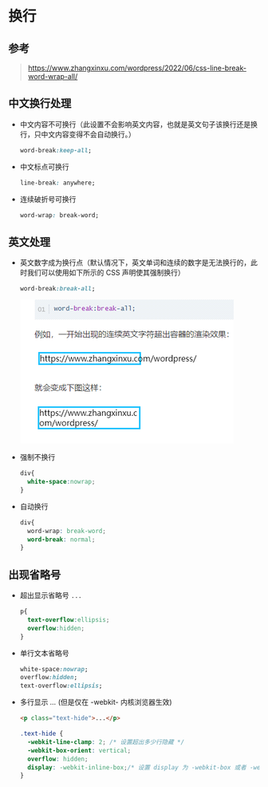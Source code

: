 # 换行

## 参考

  >https://www.zhangxinxu.com/wordpress/2022/06/css-line-break-word-wrap-all/

## 中文换行处理


  - 中文内容不可换行（此设置不会影响英文内容，也就是英文句子该换行还是换行，只中文内容变得不会自动换行。）

    ```css
    word-break:keep-all;
    ```

  - 中文标点可换行

    ```css
    line-break: anywhere;
    ```

  - 连续破折号可换行

    ```css
    word-wrap: break-word;
    ```

## 英文处理

  - 英文数字成为换行点（默认情况下，英文单词和连续的数字是无法换行的，此时我们可以使用如下所示的 CSS 声明使其强制换行）

    ```css
    word-break:break-all;
    ```

    ![](./images/%E8%8B%B1%E6%96%87%E6%8D%A2%E8%A1%8C.jpg)

  - 强制不换行

    ```css
    div{
      white-space:nowrap;
    }
    ```

  - 自动换行

    ```css
    div{
      word-wrap: break-word;
      word-break: normal;
    }
    ```

## 出现省略号

  - 超出显示省略号 `...`

    ```css
    p{
      text-overflow:ellipsis;
      overflow:hidden;
    }
    ```

  - 单行文本省略号

    ```css
    white-space:nowrap;
    overflow:hidden;
    text-overflow:ellipsis;
    ```

  - 多行显示 *...* (但是仅在 -webkit- 内核浏览器生效)

    ```html
    <p class="text-hide">...</p>
    ```

    ```css
    .text-hide {
      -webkit-line-clamp: 2; /* 设置超出多少行隐藏 */
      -webkit-box-orient: vertical;
      overflow: hidden;
      display: -webkit-inline-box;/* 设置 display 为 -webkit-box 或者 -webkit-inline-box 时为隐藏状态 */
    }
    ```
